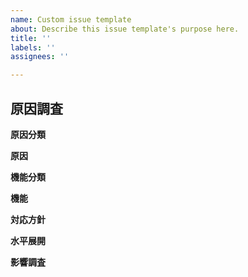 ```yaml
---
name: Custom issue template
about: Describe this issue template's purpose here.
title: ''
labels: ''
assignees: ''

---
```


## 原因調査

**原因分類**

**原因**

**機能分類**

**機能**

**対応方針**

**水平展開**

**影響調査**
